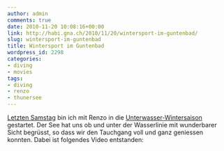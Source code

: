 ```yaml
---
author: admin
comments: true
date: 2010-11-20 10:08:16+00:00
link: http://habi.gna.ch/2010/11/20/wintersport-im-guntenbad/
slug: wintersport-im-guntenbad
title: Wintersport im Guntenbad
wordpress_id: 2298
categories:
- diving
- movies
tags:
- diving
- renzo
- thunersee
---
```


[Letzten Samstag](http://habi.gna.ch/2010/11/13/guntenbad-40-27-3m-10%e2%80%a2/) bin ich mit Renzo in die [Unterwasser-Wintersaison](http://www.flickr.com/photos/habi/5176467574/) gestartet. Der See hat uns ob und unter der Wasserlinie mit wunderbarer Sicht begrüsst, so dass wir den Tauchgang voll und ganz geniessen konnten. Dabei ist folgendes Video entstanden:



